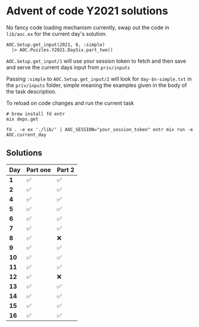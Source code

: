 # Advent of code Y2021 solutions

No fancy code loading mechanism currently, swap out the code in `lib/aoc.ex` for the current day's solution.

```
AOC.Setup.get_input(2021, 6, :simple)
  |> AOC.Puzzles.Y2021.DaySix.part_two()
```

`AOC.Setup.get_input/1` will use your session token to fetch and then save and serve the current days input from `priv/inputs`

Passing `:simple` to `AOC.Setup.get_input/2` will look for `day-$n-simple.txt` in the `priv/inputs` folder, simple meaning the examples given in the body of the task description.

To reload on code changes and run the current task

```
# brew install fd entr
mix deps.get

fd . -e ex './lib/' | AOC_SESSION="your_session_token" entr mix run -e AOC.current_day
```

## Solutions

| Day    | Part one | Part 2 |
|--------|----------|--------|
| **1**  | ✅        | ✅      |
| **2**  | ✅        | ✅      |
| **4**  | ✅        | ✅      |
| **5**  | ✅        | ✅      |
| **6**  | ✅        | ✅      |
| **7**  | ✅        | ✅      |
| **8**  | ✅        | ❌      |
| **9**  | ✅        | ✅      |
| **10** | ✅        | ✅      |
| **11** | ✅        | ✅      |
| **12** | ✅        | ❌      |
| **13** | ✅        | ✅      |
| **14** | ✅        | ✅      |
| **15** | ✅        | ✅      |
| **16** | ✅        | ✅      |

<!--
| **17** |        |      |
| **18** |        |      |
| **19** |        |      |
| **20** |        |      |
| **21** |        |      |
| **22** |        |      |
| **23** |        |      |
| **24** |        |      |
| **25** |        |      |
-->
